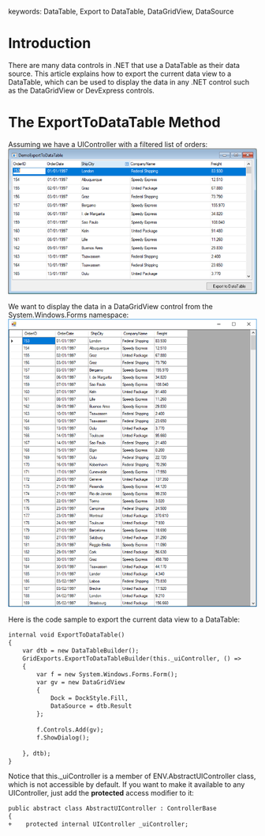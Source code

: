 ﻿keywords: DataTable, Export to DataTable, DataGridView, DataSource

# Introduction
There are many data controls in .NET that use a DataTable as their data source. 
This article explains how to export the current data view to a DataTable, which can be used to display the data in any .NET control such as the DataGridView or DevExpress controls.

# The ExportToDataTable Method
Assuming we have a UIController with a filtered list of orders:
![2018 07 10 16H53 05](2018-07-10_16h53_05.png)

We want to display the data in a DataGridView control from the System.Windows.Forms namespace:
![2018 07 10 16H53 56](2018-07-10_16h53_56.png)

Here is the code sample to export the current data view to a DataTable:
```csdiff
internal void ExportToDataTable()
{
    var dtb = new DataTableBuilder();
    GridExports.ExportToDataTableBuilder(this._uiController, () =>
    {
        var f = new System.Windows.Forms.Form();
        var gv = new DataGridView
        {
            Dock = DockStyle.Fill,
            DataSource = dtb.Result
        };

        f.Controls.Add(gv);
        f.ShowDialog();

    }, dtb);
}
```

Notice that this._uiController is a member of ENV.AbstractUIController class, which is not accessible by default.
If you want to make it available to any UIController, just add the **protected** access modifier to it:
```csdiff
public abstract class AbstractUIController : ControllerBase
{
+    protected internal UIController _uiController;
```